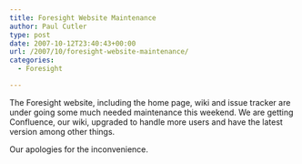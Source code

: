 ```yaml
---
title: Foresight Website Maintenance
author: Paul Cutler
type: post
date: 2007-10-12T23:40:43+00:00
url: /2007/10/foresight-website-maintenance/
categories:
  - Foresight

---
```

The Foresight website, including the home page, wiki and issue tracker are under going some much needed maintenance this weekend. We are getting Confluence, our wiki, upgraded to handle more users and have the latest version among other things.

Our apologies for the inconvenience.